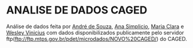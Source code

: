 # ANALISE DE DADOS CAGED

Análise de dados feita por [André de Souza](https://github.com/andre-pires2), [Ana Simplicio](https://github.com/acsimplicio), [Maria Clara](https://github.com/oliveiramclaraa) e [Wesley Vinicius](https://github.com/wesleyvs) com dados disponibilizados publicamente pelo servidor ftp(ftp://ftp.mtps.gov.br/pdet/microdados/NOVO%20CAGED/) do CAGED.